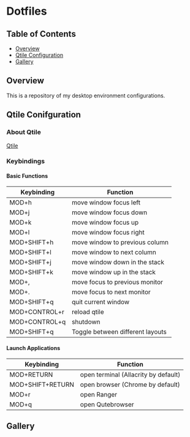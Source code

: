 # Dotfiles

## Table of Contents
* [Overview](#overview)
* [Qtile Configuration](#qtile-config)
* [Gallery](#gallery)

## Overview
This is a repository of my desktop environment configurations. 

## Qtile Conifguration

### About Qtile
[Qtile](https://github.com/qtile/qtile)
### Keybindings
#### Basic Functions
| Keybinding    | Function                         |
| -----         | -------                          |
| MOD+h         | move window focus left           |
| MOD+j         | move window focus down           |
| MOD+k         | move window focus up             |
| MOD+l         | move window focus right          |
| MOD+SHIFT+h   | move window to previous  column  |
| MOD+SHIFT+l   | move window to next column       |
| MOD+SHIFT+j   | move window down in the stack    |
| MOD+SHIFT+k   | move window up in the stack      |
| MOD+,         | move focus to previous monitor   |
| MOD+.         | move focus to next monitor       |
| MOD+SHIFT+q   | quit current window              |
| MOD+CONTROL+r | reload qtile                     |
| MOD+CONTROL+q | shutdown                         |
| MOD+SHIFT+q   | Toggle between different layouts |

#### Launch Applications
| Keybinding        | Function                         |
| ----------------- | -----------                      |
| MOD+RETURN | open terminal (Allacrity by default) |
| MOD+SHIFT+RETURN  | open browser (Chrome by default) |
| MOD+r             | open Ranger                      |
| MOD+q              | open Qutebrowser |

## Gallery
